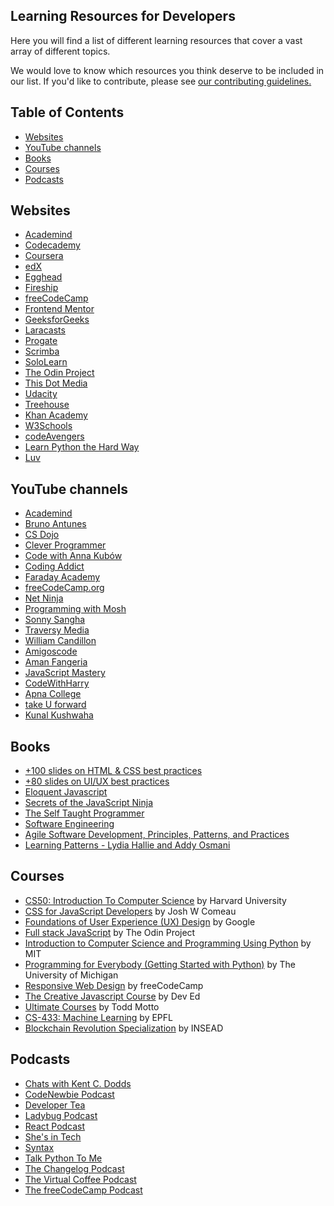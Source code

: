 ## Learning Resources for Developers<!-- omit in toc -->

Here you will find a list of different learning resources that cover a vast array of different topics.

We would love to know which resources you think deserve to be included in our list. If you'd like to contribute, please see [our contributing guidelines.](./CONTRIBUTING.md)

## Table of Contents<!-- omit in toc -->

- [Websites](#websites)
- [YouTube channels](#youtube-channels)
- [Books](#books)
- [Courses](#courses)
- [Podcasts](#podcasts)

## Websites

- [Academind](https://academind.com/)
- [Codecademy](https://www.codecademy.com/)
- [Coursera](https://www.coursera.org/)
- [edX](https://www.edx.org/)
- [Egghead](https://egghead.io/)
- [Fireship](https://fireship.io/)
- [freeCodeCamp](https://www.freecodecamp.org/)
- [Frontend Mentor](https://www.frontendmentor.io/)
- [GeeksforGeeks](https://www.geeksforgeeks.org/)
- [Laracasts](https://laracasts.com/)
- [Progate](https://progate.com/)
- [Scrimba](https://scrimba.com/)
- [SoloLearn](https://www.sololearn.com/home)
- [The Odin Project](https://www.theodinproject.com/)
- [This Dot Media](https://www.thisdotmedia.com/)
- [Udacity](https://udacity.com/)
- [Treehouse](https://teamtreehouse.com/)
- [Khan Academy](https://www.khanacademy.org/computing/computer-programming)
- [W3Schools](https://www.w3schools.com/)
- [codeAvengers](https://www.codeavengers.com/)
- [Learn Python the Hard Way](https://learnpythonthehardway.org/)
- [Luv](https://www.youtube.com/c/LuvIsMe)

## YouTube channels

- [Academind](https://www.youtube.com/c/Academind)
- [Bruno Antunes](https://www.youtube.com/c/BrunoAntunesPT)
- [CS Dojo](https://www.youtube.com/c/CSDojo)
- [Clever Programmer](https://www.youtube.com/c/CleverProgrammer)
- [Code with Anna Kubów](https://www.youtube.com/c/AniaKubów)
- [Coding Addict](https://www.youtube.com/c/CodingAddict)
- [Faraday Academy](https://www.youtube.com/c/FaradayAcademy)
- [freeCodeCamp.org](https://www.youtube.com/c/Freecodecamp)
- [Net Ninja](https://www.youtube.com/c/TheNetNinja)
- [Programming with Mosh](https://www.youtube.com/c/programmingwithmosh)
- [Sonny Sangha](https://www.youtube.com/c/SonnySangha)
- [Traversy Media](https://www.youtube.com/c/TraversyMedia)
- [William Candillon](https://www.youtube.com/c/wcandillon)
- [Amigoscode](https://www.youtube.com/c/amigoscode/videos)
- [Aman Fangeria](https://www.youtube.com/c/AmanFangeria)
- [JavaScript Mastery](https://www.youtube.com/c/JavaScriptMastery)
- [CodeWithHarry](https://www.youtube.com/c/CodeWithHarry)
- [Apna College ](https://www.youtube.com/c/ApnaCollegeOfficial)
- [take U forward](https://www.youtube.com/c/takeUforward)
- [Kunal Kushwaha](https://www.youtube.com/c/kunalkushwaha)


## Books

- [+100 slides on HTML & CSS best practices](https://georgemoller.gumroad.com/l/hQWSH)
- [+80 slides on UI/UX best practices](https://georgemoller.gumroad.com/l/MAVqE)
- [Eloquent Javascript](https://eloquentjavascript.net/)
- [Secrets of the JavaScript Ninja](https://www.amazon.ca/Secrets-JavaScript-Ninja-John-Resig/dp/1617292850)
- [The Self Taught Programmer](https://www.amazon.com/Self-Taught-Programmer-Definitive-Programming-Professionally/dp/0999685902)
- [Software Engineering](https://www.amazon.com/Software-Engineering-10th-Ian-Sommerville/dp/0133943038)
- [Agile Software Development, Principles, Patterns, and Practices](https://www.amazon.com/Software-Development-Principles-Patterns-Practices/dp/0135974445)
- [Learning Patterns - Lydia Hallie and Addy Osmani](https://archive.org/details/learning-patterns/learning-patterns-final-v1.1/)

## Courses

- [CS50: Introduction To Computer Science](https://online-learning.harvard.edu/course/cs50-introduction-computer-science) by Harvard University
- [CSS for JavaScript Developers](https://css-for-js.dev) by Josh W Comeau
- [Foundations of User Experience (UX) Design](https://www.coursera.org/learn/foundations-user-experience-design?specialization=google-ux-design) by Google
- [Full stack JavaScript](https://www.theodinproject.com/paths/full-stack-javascript?) by The Odin Project
- [Introduction to Computer Science and Programming Using Python](https://www.edx.org/course/introduction-to-computer-science-and-programming-7) by MIT
- [Programming for Everybody (Getting Started with Python)](https://www.coursera.org/learn/python?specialization=python) by The University of Michigan
- [Responsive Web Design](https://www.freecodecamp.org/learn/responsive-web-design/) by freeCodeCamp
- [The Creative Javascript Course](https://developedbyed.com/p/the-creative-javascript-course) by Dev Ed
- [Ultimate Courses](https://ultimatecourses.com) by Todd Motto
- [CS-433: Machine Learning](https://www.epfl.ch/labs/mlo/machine-learning-cs-433/) by EPFL
- [Blockchain Revolution Specialization](https://www.coursera.org/specializations/blockchain-revolution-enterprise) by INSEAD
 

## Podcasts

- [Chats with Kent C. Dodds](https://kentcdodds.com/chats/04)
- [CodeNewbie Podcast](https://www.codenewbie.org/podcast)
- [Developer Tea](https://developertea.com/)
- [Ladybug Podcast](https://www.ladybug.dev/)
- [React Podcast](https://spec.fm/podcasts/reactpodcast)
- [She's in Tech](https://shesintechpodcast.com/)
- [Syntax](https://syntax.fm/)
- [Talk Python To Me](https://talkpython.fm)
- [The Changelog Podcast](https://changelog.com/podcast)
- [The Virtual Coffee Podcast](https://virtualcoffee.io/podcast/)
- [The freeCodeCamp Podcast](https://freecodecamp.libsyn.com/)
